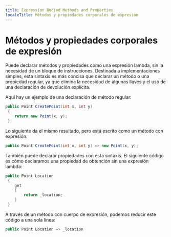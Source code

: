 ```yaml
---
title: Expression Bodied Methods and Properties
localeTitle: Métodos y propiedades corporales de expresión
---
```

# Métodos y propiedades corporales de expresión

Puede declarar métodos y propiedades como una expresión lambda, sin la necesidad de un bloque de instrucciones. Destinada a implementaciones simples, esta sintaxis es más concisa que declarar un método o una propiedad regular, ya que elimina la necesidad de algunas llaves y el uso de una declaración de devolución explícita.

Aquí hay un ejemplo de una declaración de método regular:

```csharp
public Point CreatePoint(int x, int y) 
 { 
    return new Point(x, y); 
 } 
```

Lo siguiente da el mismo resultado, pero está escrito como un método con expresión:

```csharp
public Point CreatePoint(int x, int y) => new Point(x, y); 
```

También puede declarar propiedades con esta sintaxis. El siguiente código es cómo declaramos una propiedad de obtención sin una expresión lambda:

```csharp
public Point Location 
 { 
    get 
    { 
        return _location; 
    } 
 } 
```

A través de un método con cuerpo de expresión, podemos reducir este código a una sola línea:

```csharp
public Point Location => _location 

```